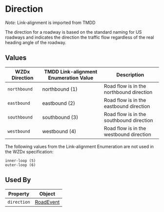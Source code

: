 # Direction 
*Note:*  Link-alignment is imported from TMDD

The direction for a roadway is based on the standard naming for US roadways and indicates the direction the traffic flow regardless of the real heading angle of the roadway.

## Values
WZDx Direction | TMDD Link-alignment Enumeration Value | Description
--- | --- | --
`northbound`| northbound (1) | Road flow is in the northbound direction
`eastbound` | eastbound (2) | Road flow is in the eastbound direction
`southbound` | southbound (3) | Road flow is in the southbound direction
`westbound` | westbound (4) | Road flow is in the westbound direction

The following values from the Link-alignment Enumeration are not used in the WZDx specification:
```
inner-loop (5)
outer-loop (6)
```

## Used By
Property | Object
--- | ---
`direction` | [RoadEvent](/spec-content/objects/RoadEvent.md)
